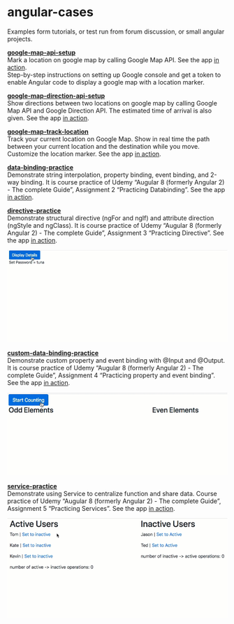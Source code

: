 # angular-cases
Examples form tutorials, or test run from forum discussion, or small angular projects.

**[google-map-api-setup](./google-map-api-setup)**\
Mark a location on google map by calling Google Map API. See the app [in action](https://map-api-setup.firebaseapp.com/).\
Step-by-step instructions on setting up Google console and get a token to enable Angular code to display a google map with a location marker.

**[google-map-direction-api-setup](./google-map-direction-api-setup)**\
Show directions between two locations on google map by calling Google Map API and Google Direction API. The estimated time of arrival is also given. See the app [in action](https://map-direction-api-setup.firebaseapp.com/).

**[google-map-track-location](./google-map-track-location)**\
Track your current location on Google Map. Show in real time the path between your current location and the destination while you move. Customize the location marker. See the app [in action](https://map-track-location.firebaseapp.com/).

**[data-binding-practice](./data-binding-practice)**\
Demonstrate string interpolation, property binding, event binding, and 2-way binding. It is course practice of Udemy “Augular 8 (formerly Angular 2) - The complete Guide”, Assignment 2 “Practicing Databinding”. See the app [in action](https://data-binding-practice.firebaseapp.com/).

**[directive-practice](./directive-practice)**\
Demonstrate structural directive (ngFor and ngIf) and attribute direction (ngStyle and ngClass). It is course practice of Udemy “Augular 8 (formerly Angular 2) - The complete Guide”, Assignment 3 “Practicing Directive”. See the app [in action](https://directive-practice.firebaseapp.com/).
<center><img src="directive-practice/demo.gif" width="600px"></center>

**[custom-data-binding-practice](./custom-data-binding-practice)**\
Demonstrate custom property and event binding with @Input and @Output. It is course practice of Udemy “Augular 8 (formerly Angular 2) - The complete Guide”, Assignment 4 “Practicing property and event binding”. See the app [in action](https://custom-databinding-practice.firebaseapp.com/).
<center><img src="custom-data-binding-practice/demo.gif" width="600px"></center>

**[service-practice](./service-practice)**\
Demonstrate using Service to centralize function and share data. Course practice of Udemy “Augular 8 (formerly Angular 2) - The complete Guide”, Assignment 5 “Practicing Services”. See the app [in action](https://service-practice-udemy.firebaseapp.com/).
<center><img src="service-practice/demo.gif" width="600px"></center>